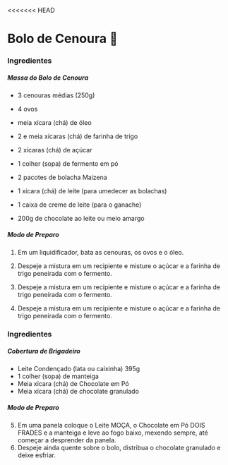 <<<<<<< HEAD

# Bolo de Cenoura :birthday:

### Ingredientes

##### Massa do Bolo de Cenoura

- 3 cenouras médias (250g)

- 4 ovos

- meia xícara (chá) de óleo

- 2 e meia xícaras (chá) de farinha de trigo

- 2 xícaras (chá) de açúcar

- 1 colher (sopa) de fermento em pó

- 2 pacotes de bolacha Maizena

- 1 xícara (chá) de leite (para umedecer as bolachas)

- 1 caixa de creme de leite (para o ganache)

- 200g de chocolate ao leite ou meio amargo

  

##### Modo de Preparo

1. Em um liquidificador, bata as cenouras, os ovos e o óleo.

2. Despeje a mistura em um recipiente e misture o açúcar e a farinha de trigo peneirada com o fermento.

3. Despeje a mistura em um recipiente e misture o açúcar e a farinha de trigo peneirada com o fermento.

4. Despeje a mistura em um recipiente e misture o açúcar e a farinha de trigo peneirada com o fermento.

   

### Ingredientes

##### Cobertura de Brigadeiro

* Leite Condençado (lata ou caixinha) 395g
* 1 colher (sopa) de manteiga
* Meia xícara (chá) de Chocolate em Pó
* Meia xícara (chá) de chocolate granulado

##### Modo de Preparo

5. Em uma panela coloque o Leite MOÇA, o Chocolate em Pó DOIS FRADES e a manteiga e leve ao fogo baixo, mexendo sempre, até começar a desprender da panela.
6. Despeje ainda quente sobre o bolo, distribua o chocolate granulado e deixe esfriar.


